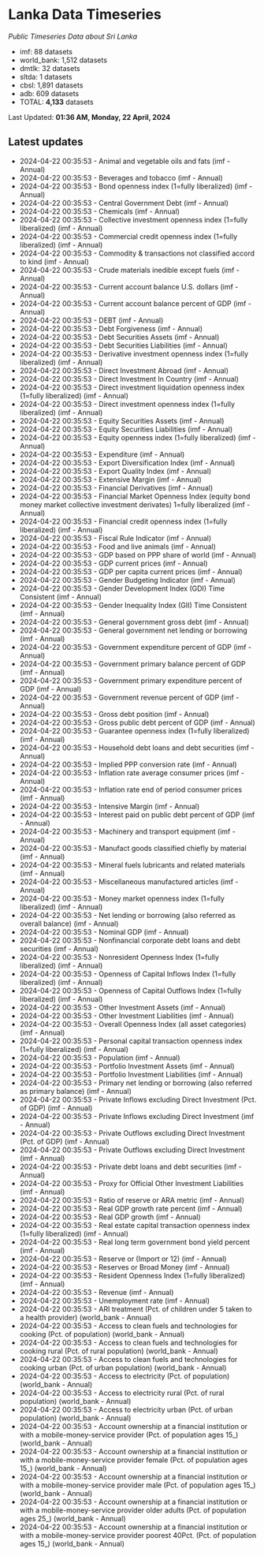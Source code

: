 # Lanka Data Timeseries
*Public Timeseries Data about Sri Lanka*

* imf: 88 datasets
* world_bank: 1,512 datasets
* dmtlk: 32 datasets
* sltda: 1 datasets
* cbsl: 1,891 datasets
* adb: 609 datasets
* TOTAL: **4,133** datasets

Last Updated: **01:36 AM, Monday, 22 April, 2024**

## Latest updates

* 2024-04-22 00:35:53 - Animal and vegetable oils and fats (imf - Annual)
* 2024-04-22 00:35:53 - Beverages and tobacco (imf - Annual)
* 2024-04-22 00:35:53 - Bond openness index (1=fully liberalized) (imf - Annual)
* 2024-04-22 00:35:53 - Central Government Debt (imf - Annual)
* 2024-04-22 00:35:53 - Chemicals (imf - Annual)
* 2024-04-22 00:35:53 - Collective investment openness index (1=fully liberalized) (imf - Annual)
* 2024-04-22 00:35:53 - Commercial credit openness index (1=fully liberalized) (imf - Annual)
* 2024-04-22 00:35:53 - Commodity & transactions not classified accord to kind (imf - Annual)
* 2024-04-22 00:35:53 - Crude materials inedible except fuels (imf - Annual)
* 2024-04-22 00:35:53 - Current account balance U.S. dollars (imf - Annual)
* 2024-04-22 00:35:53 - Current account balance percent of GDP (imf - Annual)
* 2024-04-22 00:35:53 - DEBT (imf - Annual)
* 2024-04-22 00:35:53 - Debt Forgiveness (imf - Annual)
* 2024-04-22 00:35:53 - Debt Securities Assets (imf - Annual)
* 2024-04-22 00:35:53 - Debt Securities Liabilities (imf - Annual)
* 2024-04-22 00:35:53 - Derivative investment openness index (1=fully liberalized) (imf - Annual)
* 2024-04-22 00:35:53 - Direct Investment Abroad (imf - Annual)
* 2024-04-22 00:35:53 - Direct Investment In Country (imf - Annual)
* 2024-04-22 00:35:53 - Direct investment liquidation openness index (1=fully liberalized) (imf - Annual)
* 2024-04-22 00:35:53 - Direct investment openness index (1=fully liberalized) (imf - Annual)
* 2024-04-22 00:35:53 - Equity Securities Assets (imf - Annual)
* 2024-04-22 00:35:53 - Equity Securities Liabilities (imf - Annual)
* 2024-04-22 00:35:53 - Equity openness index (1=fully liberalized) (imf - Annual)
* 2024-04-22 00:35:53 - Expenditure (imf - Annual)
* 2024-04-22 00:35:53 - Export Diversification Index (imf - Annual)
* 2024-04-22 00:35:53 - Export Quality Index (imf - Annual)
* 2024-04-22 00:35:53 - Extensive Margin (imf - Annual)
* 2024-04-22 00:35:53 - Financial Derivatives (imf - Annual)
* 2024-04-22 00:35:53 - Financial Market Openness Index (equity bond money market collective investment derivates) 1=fully liberalized (imf - Annual)
* 2024-04-22 00:35:53 - Financial credit openness index (1=fully liberalized) (imf - Annual)
* 2024-04-22 00:35:53 - Fiscal Rule Indicator (imf - Annual)
* 2024-04-22 00:35:53 - Food and live animals (imf - Annual)
* 2024-04-22 00:35:53 - GDP based on PPP share of world (imf - Annual)
* 2024-04-22 00:35:53 - GDP current prices (imf - Annual)
* 2024-04-22 00:35:53 - GDP per capita current prices (imf - Annual)
* 2024-04-22 00:35:53 - Gender Budgeting Indicator (imf - Annual)
* 2024-04-22 00:35:53 - Gender Development Index (GDI) Time Consistent (imf - Annual)
* 2024-04-22 00:35:53 - Gender Inequality Index (GII) Time Consistent (imf - Annual)
* 2024-04-22 00:35:53 - General government gross debt (imf - Annual)
* 2024-04-22 00:35:53 - General government net lending or borrowing (imf - Annual)
* 2024-04-22 00:35:53 - Government expenditure percent of GDP (imf - Annual)
* 2024-04-22 00:35:53 - Government primary balance percent of GDP (imf - Annual)
* 2024-04-22 00:35:53 - Government primary expenditure percent of GDP (imf - Annual)
* 2024-04-22 00:35:53 - Government revenue percent of GDP (imf - Annual)
* 2024-04-22 00:35:53 - Gross debt position (imf - Annual)
* 2024-04-22 00:35:53 - Gross public debt percent of GDP (imf - Annual)
* 2024-04-22 00:35:53 - Guarantee openness index (1=fully liberalized) (imf - Annual)
* 2024-04-22 00:35:53 - Household debt loans and debt securities (imf - Annual)
* 2024-04-22 00:35:53 - Implied PPP conversion rate (imf - Annual)
* 2024-04-22 00:35:53 - Inflation rate average consumer prices (imf - Annual)
* 2024-04-22 00:35:53 - Inflation rate end of period consumer prices (imf - Annual)
* 2024-04-22 00:35:53 - Intensive Margin (imf - Annual)
* 2024-04-22 00:35:53 - Interest paid on public debt percent of GDP (imf - Annual)
* 2024-04-22 00:35:53 - Machinery and transport equipment (imf - Annual)
* 2024-04-22 00:35:53 - Manufact goods classified chiefly by material (imf - Annual)
* 2024-04-22 00:35:53 - Mineral fuels lubricants and related materials (imf - Annual)
* 2024-04-22 00:35:53 - Miscellaneous manufactured articles (imf - Annual)
* 2024-04-22 00:35:53 - Money market openness index (1=fully liberalized) (imf - Annual)
* 2024-04-22 00:35:53 - Net lending or borrowing (also referred as overall balance) (imf - Annual)
* 2024-04-22 00:35:53 - Nominal GDP (imf - Annual)
* 2024-04-22 00:35:53 - Nonfinancial corporate debt loans and debt securities (imf - Annual)
* 2024-04-22 00:35:53 - Nonresident Openness Index (1=fully liberalized) (imf - Annual)
* 2024-04-22 00:35:53 - Openness of Capital Inflows Index (1=fully liberalized) (imf - Annual)
* 2024-04-22 00:35:53 - Openness of Capital Outflows Index (1=fully liberalized) (imf - Annual)
* 2024-04-22 00:35:53 - Other Investment Assets (imf - Annual)
* 2024-04-22 00:35:53 - Other Investment Liabilities (imf - Annual)
* 2024-04-22 00:35:53 - Overall Openness Index (all asset categories) (imf - Annual)
* 2024-04-22 00:35:53 - Personal capital transaction openness index (1=fully liberalized) (imf - Annual)
* 2024-04-22 00:35:53 - Population (imf - Annual)
* 2024-04-22 00:35:53 - Portfolio Investment Assets (imf - Annual)
* 2024-04-22 00:35:53 - Portfolio Investment Liabilities (imf - Annual)
* 2024-04-22 00:35:53 - Primary net lending or borrowing (also referred as primary balance) (imf - Annual)
* 2024-04-22 00:35:53 - Private Inflows excluding Direct Investment (Pct. of GDP) (imf - Annual)
* 2024-04-22 00:35:53 - Private Inflows excluding Direct Investment (imf - Annual)
* 2024-04-22 00:35:53 - Private Outflows excluding Direct Investment (Pct. of GDP) (imf - Annual)
* 2024-04-22 00:35:53 - Private Outflows excluding Direct Investment (imf - Annual)
* 2024-04-22 00:35:53 - Private debt loans and debt securities (imf - Annual)
* 2024-04-22 00:35:53 - Proxy for Official Other Investment Liabilities (imf - Annual)
* 2024-04-22 00:35:53 - Ratio of reserve or ARA metric (imf - Annual)
* 2024-04-22 00:35:53 - Real GDP growth rate percent (imf - Annual)
* 2024-04-22 00:35:53 - Real GDP growth (imf - Annual)
* 2024-04-22 00:35:53 - Real estate capital transaction openness index (1=fully liberalized) (imf - Annual)
* 2024-04-22 00:35:53 - Real long term government bond yield percent (imf - Annual)
* 2024-04-22 00:35:53 - Reserve or (Import or 12) (imf - Annual)
* 2024-04-22 00:35:53 - Reserves or Broad Money (imf - Annual)
* 2024-04-22 00:35:53 - Resident Openness Index (1=fully liberalized) (imf - Annual)
* 2024-04-22 00:35:53 - Revenue (imf - Annual)
* 2024-04-22 00:35:53 - Unemployment rate (imf - Annual)
* 2024-04-22 00:35:53 - ARI treatment (Pct. of children under 5 taken to a health provider) (world_bank - Annual)
* 2024-04-22 00:35:53 - Access to clean fuels and technologies for cooking (Pct. of population) (world_bank - Annual)
* 2024-04-22 00:35:53 - Access to clean fuels and technologies for cooking rural (Pct. of rural population) (world_bank - Annual)
* 2024-04-22 00:35:53 - Access to clean fuels and technologies for cooking urban (Pct. of urban population) (world_bank - Annual)
* 2024-04-22 00:35:53 - Access to electricity (Pct. of population) (world_bank - Annual)
* 2024-04-22 00:35:53 - Access to electricity rural (Pct. of rural population) (world_bank - Annual)
* 2024-04-22 00:35:53 - Access to electricity urban (Pct. of urban population) (world_bank - Annual)
* 2024-04-22 00:35:53 - Account ownership at a financial institution or with a mobile-money-service provider (Pct. of population ages 15_) (world_bank - Annual)
* 2024-04-22 00:35:53 - Account ownership at a financial institution or with a mobile-money-service provider female (Pct. of population ages 15_) (world_bank - Annual)
* 2024-04-22 00:35:53 - Account ownership at a financial institution or with a mobile-money-service provider male (Pct. of population ages 15_) (world_bank - Annual)
* 2024-04-22 00:35:53 - Account ownership at a financial institution or with a mobile-money-service provider older adults (Pct. of population ages 25_) (world_bank - Annual)
* 2024-04-22 00:35:53 - Account ownership at a financial institution or with a mobile-money-service provider poorest 40Pct. (Pct. of population ages 15_) (world_bank - Annual)